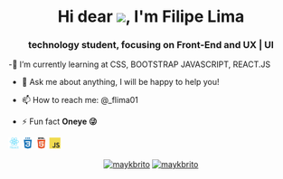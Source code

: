 <h1 align="center">Hi dear <img src="https://raw.githubusercontent.com/kaueMarques/kaueMarques/master/hi.gif" width="30px">, I'm Filipe Lima</h1>
<h3 align="center">technology student, focusing on Front-End and UX | UI</h3>

-🌱 I’m currently learning at CSS, BOOTSTRAP JAVASCRIPT, REACT.JS

- 💬  Ask me about anything, I will be happy to help you!

- 📫 How to reach me: @_flima01

- ⚡ Fun fact **Oneye 😜**
<p align="left">
<img src="https://raw.githubusercontent.com/devicons/devicon/master/icons/react/react-original-wordmark.svg" alt="react" width="20" height="20"/>
<img src="https://raw.githubusercontent.com/devicons/devicon/master/icons/css3/css3-plain-wordmark.svg" alt="css3"  width="20" height="20"/>
<img src="https://raw.githubusercontent.com/devicons/devicon/master/icons/html5/html5-original-wordmark.svg" alt="html5"  width="20" height="20"/>
<img src="https://raw.githubusercontent.com/devicons/devicon/master/icons/javascript/javascript-original.svg" alt="javascript" width="20" height="20"/>
</p>

<p align="center">
<a href="https://www.linkedin.com/in/filipedevweb/" target="blank"><img align="center" src="https://cdn.jsdelivr.net/npm/simple-icons@3.0.1/icons/linkedin.svg" alt="maykbrito" height="20" width="20" /></a>
<a href="https://instagram.com/_flima01" target="blank"><img align="center" src="https://cdn.jsdelivr.net/npm/simple-icons@3.0.1/icons/instagram.svg" alt="maykbrito" height="20" width="20" /></a>
</p>

